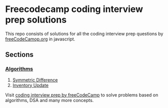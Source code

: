 # Freecodecamp coding interview prep solutions 

This repo consists of solutions for all the coding interview prep questions by [freeCodeCamop.org](https://www.freecodecamp.org/) in javascript.

## Sections 

### [Algorithms](Algorithms)
   
   1. [Symmetric Difference](Algorithms/Symmetric-Difference)
   2. [Inventory Update](Algorithms/Inventory-Update)


Visit [coding interview prep by freeCodeCamp](https://www.freecodecamp.org/learn/coding-interview-prep/) to solve problems based on algorithms, DSA and many more concepts.
